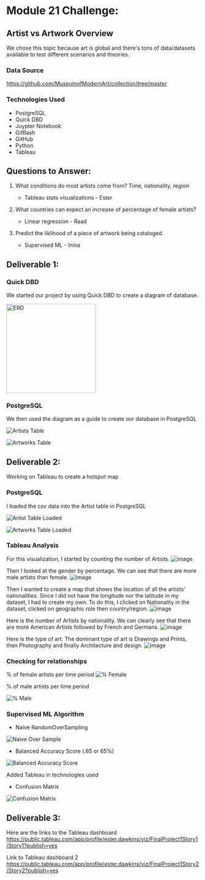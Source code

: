# Module 21 Challenge: 

## Artist vs Artwork Overview
We chose this topic because art is global and there's tons of data/datasets available to test different scenarios and theories. 

### Data Source
https://github.com/MuseumofModernArt/collection/tree/master

### Technologies Used
   - PostgreSQL
   - Quick DBD
   - Juypter Notebook
   - GitBash
   - GitHub
   - Python
   - Tableau
## Questions to Answer:
1. What conditions do most artists come from? Time, nationality, region
   - Tableau stats visualizations - Ester

2. What countries can expect an increase of percentage of female artists?
   - Linear regression - Raad
   
3. Predict the liklihood of a piece of artwork being cataloged.
   - Supervised ML - Inina


## Deliverable 1:   
    
### Quick DBD
We started our project by using Quick DBD to create a diagram of database.

<img width="233" alt="ERD" src="https://github.com/Locdintech/UFOs/assets/116410666/89ade650-71df-4391-a2c4-8ab691e32b39">

### PostgreSQL
We then used the diagram as a guide to create our database in PostgreSQL

![Artists Table](https://github.com/Locdintech/UFOs/assets/116410666/0fce459e-5f83-49e2-92a1-13ce1deb9297)

![Artworks Table](https://github.com/Locdintech/UFOs/assets/116410666/8bb46e2e-51bc-4ebf-85c7-7c3ae48a8e11)

## Deliverable 2:   
Working on Tableau to create a hotspot map

### PostgreSQL
I loaded the csv data into the Artist table in PostgreSQL

![Artist Table Loaded](https://github.com/Locdintech/UFOs/assets/116410666/771ae8f3-d136-4377-91f1-f7e0900f4444)

![Artworks Table Loaded](https://github.com/Locdintech/UFOs/assets/116410666/01edad83-0a5c-40ee-8d4e-2cd330891e02)



### Tableau Analysis 
For this visualization, I started by counting the number of Artists.
 ![image](https://github.com/Isabelle-Raad/Final_Project_1/assets/121005128/2e4924b2-388a-4640-ba23-8471a4e0bcb1)

Then I looked at the gender by percentage. We can see that there are more male artists than female.
 ![image](https://github.com/Isabelle-Raad/Final_Project_1/assets/121005128/54e81d01-8198-4e97-b26a-a342b4208c8c)

Then I wanted to create a map that shows the location of all the artists’ nationalities. Since I did not have the longitude nor the latitude in my dataset, I had to create my own. To do this, I clicked on Nationality in the dataset, clicked on geographic role then country/region. 
 ![image](https://github.com/Isabelle-Raad/Final_Project_1/assets/121005128/f6cb704e-1eca-4142-ad9b-608474dab23e)

Here is the number of Artists by nationality. We can clearly see that there are more American Artists followed by French and Germans.
 ![image](https://github.com/Isabelle-Raad/Final_Project_1/assets/121005128/573ef316-aafc-498d-b500-145a72fe314a)

Here is the type of art. The dominant type of art is Drawings and Prints, then Photography and finally Architecture and design.
 ![image](https://github.com/Isabelle-Raad/Final_Project_1/assets/121005128/317a40ea-d82b-4ebe-8b4f-ab93197b9434)


### Checking for relationships
% of female artists per time period
![% Female](https://github.com/Locdintech/UFOs/assets/116410666/31d5fa87-57b2-4ef1-a878-0dc59eadcc94)

% of male artists per time period

![% Male](https://github.com/Locdintech/UFOs/assets/116410666/3d29fc43-093a-4f05-b04c-35d41456471e)


### Supervised ML Algorithm 
   - Naive RandomOverSampling
   
   ![Naive Over Sample](https://github.com/Locdintech/UFOs/assets/116410666/855c4492-7c8e-4e66-92d6-e8cd7f24ba92)
  
   - Balanced Accuracy Score (.65 or 65%)
   
   ![Balanced Accuracy Score](https://github.com/Locdintech/UFOs/assets/116410666/eda8cf0c-398f-4cc2-93bf-da31042f6eef)
   
   Added Tableau in technologies used
   
   - Confusion Matrix
   
   ![Confusion Matrix](https://github.com/Locdintech/UFOs/assets/116410666/cf52d879-2669-4756-8d37-956a3abd692d)




## Deliverable 3:   

Here are the links to the Tableau dashboard
https://public.tableau.com/app/profile/ester.dawkins/viz/FinalProject1Story1/Story1?publish=yes

Link to Tableau dashboard 2 
https://public.tableau.com/app/profile/ester.dawkins/viz/FinalProject1Story2/Story2?publish=yes
